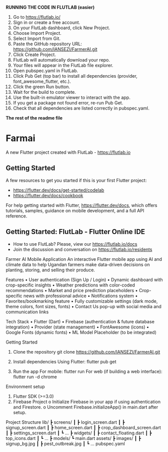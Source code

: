  **RUNNING THE CODE IN FLUTLAB (easier)**
1. Go to https://flutlab.io/
2. Sign in or create a free account.
3. On your FlutLab dashboard, click New Project.
4. Choose Import Project.
5. Select Import from Git.
6. Paste the GitHub repository URL: https://github.com/IANSEZI/FarmerAI.git
7. Click Create Project.
8. FlutLab will automatically download your repo.
9. Your files will appear in the FlutLab file explorer.
10. Open pubspec.yaml in FlutLab.
11. Click Pub Get (top bar) to install all dependencies (provider, font_awesome_flutter, etc.).
12. Click the green Run button.
13. Wait for the build to complete.
14. Use the built-in emulator viewer to interact with the app.
15. If you get a package not found error, re-run Pub Get.
16. Check that all dependencies are listed correctly in pubspec.yaml.

**The rest of the readme file**

# Farmai

A new Flutter project created with FlutLab - https://flutlab.io

## Getting Started

A few resources to get you started if this is your first Flutter project:

- https://flutter.dev/docs/get-started/codelab
- https://flutter.dev/docs/cookbook

For help getting started with Flutter,
https://flutter.dev/docs, which offers tutorials,
samples, guidance on mobile development, and a full API reference.

## Getting Started: FlutLab - Flutter Online IDE

- How to use FlutLab? Please, view our https://flutlab.io/docs
- Join the discussion and conversation on https://flutlab.io/residents

Farmer AI Mobile Application
An interactive Flutter mobile app using AI and climate data to help Ugandan farmers make data-driven decisions on planting, storing, and selling their produce.

Features
•	User authentication (Sign Up / Login)
•	Dynamic dashboard with crop-specific insights
•	Weather predictions with color-coded recommendations
•	Market and price prediction placeholders
•	Crop-specific news with professional advice
•	Notifications system
•	Favorites/bookmarking feature
•	Fully customizable settings (dark mode, theme colors, font sizes, fonts)
•	Contact Us pop-up with social media and communication links

Tech Stack
•	Flutter (Dart)
•	Firebase (authentication & future database integration)
•	Provider (state management)
•	FontAwesome (icons)
•	Google Fonts (dynamic fonts)
•	ML Model Placeholder (to be integrated)

Getting Started
1. Clone the repository
git clone https://github.com/IANSEZI/FarmerAI.git

2. Install dependencies
Using Flutter:
flutter pub get

3. Run the app
For mobile:
flutter run
For web (if building a web interface):
flutter run -d chrome

Environment setup
1.	Flutter SDK (>=3.0)
2.	Firebase Project
o	Initialize Firebase in your app if using authentication and Firestore.
o	Uncomment Firebase.initializeApp() in main.dart after setup.

Project Structure
lib/
 ┣ screens/
 ┃ ┣ login_screen.dart
 ┃ ┣ signup_screen.dart
 ┃ ┣ home_screen.dart
 ┃ ┣ crop_dashboard_screen.dart
 ┃ ┣ settings_screen.dart
 ┃ ┗ ...
 ┣ widgets/
 ┃ ┣ contact_floating.dart
 ┃ ┣ top_icons.dart
 ┃ ┗ ...
 ┣ models/
 ┗ main.dart
assets/
 ┣ images/
 ┃ ┣ signup_bg.jpg
 ┃ ┣ pest_outbreak.jpg
 ┃ ┗ ...
pubspec.yaml
            
